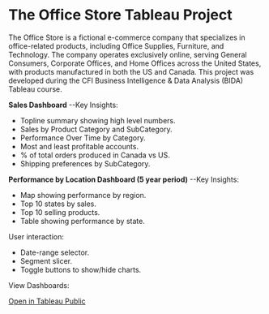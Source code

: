 # The Office Store Tableau Project
The Office Store is a fictional e-commerce company that specializes in office-related products, including Office Supplies, Furniture, and Technology. The company operates exclusively online, serving General Consumers, Corporate Offices, and Home Offices across the United States, with products manufactured in both the US and Canada. This project was developed during the CFI Business Intelligence & Data Analysis (BIDA) Tableau course.

**Sales Dashboard**
--Key Insights:
* Topline summary showing high level numbers. 
*  Sales by Product Category and SubCategory.
* Performance Over Time by Category.
* Most and least profitable accounts.
* % of total orders produced in Canada vs US.
* Shipping preferences by SubCategory.


**Performance by Location Dashboard (5 year period)**
--Key Insights:
*	Map showing performance by region.
*	Top 10 states by sales.
*	Top 10 selling products.
*	Table showing performance by state.

User interaction: 
* Date-range selector.
* Segment slicer.
* Toggle buttons to show/hide charts.


<p>View Dashboards:</p>
<a href=https://public.tableau.com/views/TableauFundamentals_17467114466740/SalesDashboard?:language=es-ES&publish=yes&:sid=&:redirect=auth&:display_count=n&:origin=viz_share_link>
  Open in Tableau Public 
</a>
